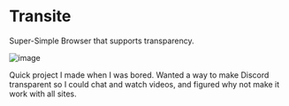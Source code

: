 # Transite
Super-Simple Browser that supports transparency.

![image](https://github.com/itsmikethetech/Transite/assets/25166211/d86f58fb-8039-44a5-801a-11312a8b49ce)

Quick project I made when I was bored. Wanted a way to make Discord transparent so I could chat and watch videos, and figured why not make it work with all sites. 
